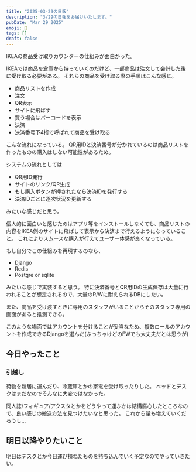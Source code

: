 ```yaml
---
title: "2025-03-29の日報"
description: "3/29の日報をお届けいたします。"
pubDate: "Mar 29 2025"
emoji: 🦊
tags: []
draft: false
---
```


IKEAの商品受け取りカウンターの仕組みが面白かった。

IKEAでは商品を倉庫から持っていくのだけど、一部商品は注文して会計した後に受け取る必要がある。
それらの商品を受け取る際の手順はこんな感じ。

- 商品リストを作成
- 注文
- QR表示
- サイトに飛ばす
- 買う場合はバーコードを表示
- 決済
- 決済番号下4桁で呼ばれて商品を受け取る

こんな流れになっている。
QR用IDと決済番号が分かれているのは商品リストを作ったものの購入はしない可能性があるため。

システムの流れとしては

- QR用ID発行
- サイトのリンク/QR生成
- もし購入ボタンが押されたなら決済IDを発行する
- 決済IDごとに逐次状況を更新する

みたいな感じだと思う。

個人的に面白いと感じたのはアプリ等をインストールしなくても、商品リストの内容をIKEA側のサイトに飛ばして表示から決済まで行えるようになっていること。
これによりスムースな購入が行えてユーザー体感が良くなっている。

もし自分でこの仕組みを再現するのなら、

- Django
- Redis
- Postgre or sqlite

みたいな感じで実装すると思う。
特に決済番号とQR用IDの生成保存は大量に行われることが想定されるので、大量のR/Wに耐えられるDBにしたい。

また、商品を受け渡すときに専用のスタッフがいることからそのスタッフ専用の画面があると推測できる。

このような場面ではアカウントを分けることが妥当なため、複数ロールのアカウントを作成できるDjangoを選んだ(ぶっちゃけどのFWでも大丈夫だとは思うが)

## 今日やったこと

### 引越し

荷物を新居に運んだり、冷蔵庫とかの家電を受け取ったりした。
ベッドとデスクはまだなのでそんなに大変ではなかった。

同人誌/フィギュア/アクスタとかをどうやって運ぶかは結構腐心したところなので、良い感じの搬送方法を見つけたいなと思った。
これから量も増えていくだろうし...

## 明日以降やりたいこと

明日はデスクとか今日運び損ねたものを持ち込んでいく予定なのでやっていきたい。
